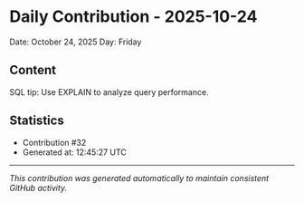 # Daily Contribution - 2025-10-24

Date: October 24, 2025
Day: Friday

## Content

SQL tip: Use EXPLAIN to analyze query performance.

## Statistics

- Contribution #32
- Generated at: 12:45:27 UTC

---
*This contribution was generated automatically to maintain consistent GitHub activity.*
